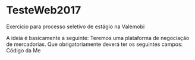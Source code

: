 # TesteWeb2017
Exercicio para processo seletivo de estágio na Valemobi


A ideia é basicamente a seguinte:
Teremos uma plataforma de negociação de mercadorias. Que obrigatoriamente deverá ter os seguintes
campos: Código da Me
